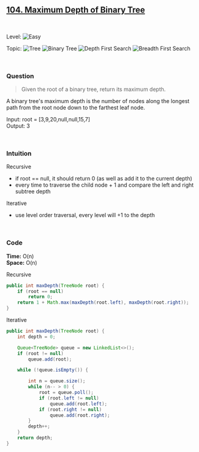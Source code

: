 ## [104. Maximum Depth of Binary Tree](https://leetcode.com/problems/maximum-depth-of-binary-tree/)

<br>

Level:
![Easy](https://img.shields.io/badge/-Easy-00b300)

Topic:
![Tree](https://img.shields.io/badge/-Tree-70db70)
![Binary Tree](https://img.shields.io/badge/-Binary_Tree-5cd65c)
![Depth First Search](https://img.shields.io/badge/-Depth_First_Search-47d147)
![Breadth First Search](https://img.shields.io/badge/-Breadth_First_Search-33cc33)

<!---
Similar Problem:

- [](.md)
--->

<br>

### Question

> Given the root of a binary tree, return its maximum depth.

A binary tree's maximum depth is the number of nodes along the longest path from the root node down to the farthest leaf node.

Input: root = [3,9,20,null,null,15,7]  
Output: 3

<br>

### Intuition

Recursive

- if root == null, it should return 0 (as well as add it to the current depth)
- every time to traverse the child node + 1 and compare the left and right subtree depth

Iterative

- use level order traversal, every level will +1 to the depth

<br>

### Code

**Time:** O(n)  
**Space:** O(n)

Recursive

```java
public int maxDepth(TreeNode root) {
    if (root == null)
        return 0;
    return 1 + Math.max(maxDepth(root.left), maxDepth(root.right));
}
```

Iterative

```java
public int maxDepth(TreeNode root) {
    int depth = 0;

    Queue<TreeNode> queue = new LinkedList<>();
    if (root != null)
        queue.add(root);

    while (!queue.isEmpty()) {

        int n = queue.size();
        while (n-- > 0) {
            root = queue.poll();
            if (root.left != null)
                queue.add(root.left);
            if (root.right != null)
                queue.add(root.right);
        }
        depth++;
    }
    return depth;
}
```
